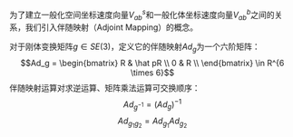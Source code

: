 为了建立一般化空间坐标速度向量$V^s_{ab}$和一般化体坐标速度向量$V^b_{ab}$之间的关系，我们引入伴随映射（Adjoint Mapping）的概念。

对于刚体变换矩阵$g \in SE(3)$，定义它的伴随映射$Ad_g$为一个六阶矩阵：
$$Ad_g = \begin{bmatrix}
R & \hat pR \\ 
0 & R \\ 
\end{bmatrix} \in R^{6 \times 6}$$
伴随映射运算对求逆运算、矩阵乘法运算可交换顺序：
$$Ad_{g^{-1}}=(Ad_g)^{-1}$$
$$Ad_{g_1 g_2}=Ad_{g_1} Ad_{g_2}$$